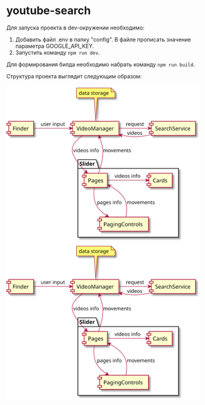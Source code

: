 # youtube-search

Для запуска проекта в dev-окружении необходимо:
1. Добавить файл .env в папку "config". В файле прописать значение параметра GOOGLE_API_KEY.
2. Запустить команду ```npm run dev```.

Для формирования билда необходимо набрать команду ```npm run build```.

Структура проекта выглядит следующим образом:

![youtube-search_components_diagram](YouTube_search_components.svg)
<img src="YouTube_search_components.svg">
